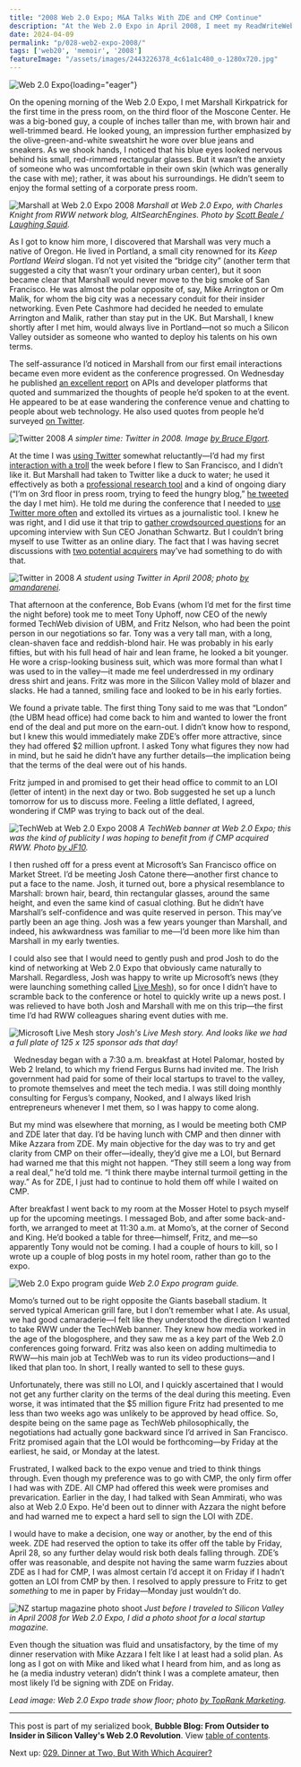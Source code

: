 ```yaml
---
title: "2008 Web 2.0 Expo; M&A Talks With ZDE and CMP Continue"
description: "At the Web 2.0 Expo in April 2008, I meet my ReadWriteWeb colleagues Marshall and Josh for the first time. Also, negotiations with ZDE and CMP continue — including a lunch meeting with CMP."
date: 2024-04-09
permalink: "p/028-web2-expo-2008/"
tags: ['web20', 'memoir', '2008']
featureImage: "/assets/images/2443226378_4c61a1c480_o-1280x720.jpg"
---
```


![Web 2.0 Expo](/assets/images/web20expo_2008_sf.jpg){loading="eager"}

On the opening morning of the Web 2.0 Expo, I met Marshall Kirkpatrick for the first time in the press room, on the third floor of the Moscone Center. He was a big-boned guy, a couple of inches taller than me, with brown hair and well-trimmed beard. He looked young, an impression further emphasized by the olive-green-and-white sweatshirt he wore over blue jeans and sneakers. As we shook hands, I noticed that his blue eyes looked nervous behind his small, red-rimmed rectangular glasses. But it wasn’t the anxiety of someone who was uncomfortable in their own skin (which was generally the case with me); rather, it was about his surroundings. He didn’t seem to enjoy the formal setting of a corporate press room.

![Marshall at Web 2.0 Expo 2008](/assets/images/2435003568_9fd662d090_h.jpg)
*Marshall at Web 2.0 Expo, with Charles Knight from RWW network blog, AltSearchEngines. Photo by [Scott Beale / Laughing Squid](http://laughingsquid.com/).*

As I got to know him more, I discovered that Marshall was very much a native of Oregon. He lived in Portland, a small city renowned for its *Keep Portland Weird* slogan. I’d not yet visited the “bridge city” (another term that suggested a city that wasn’t your ordinary urban center), but it soon became clear that Marshall would never move to the big smoke of San Francisco. He was almost the polar opposite of, say, Mike Arrington or Om Malik, for whom the big city was a necessary conduit for their insider networking. Even Pete Cashmore had decided he needed to emulate Arrington and Malik, rather than stay put in the UK. But Marshall, I knew shortly after I met him, would always live in Portland—not so much a Silicon Valley outsider as someone who wanted to deploy his talents on his own terms.

The self-assurance I’d noticed in Marshall from our first email interactions became even more evident as the conference progressed. On Wednesday he published [an excellent report](https://web.archive.org/web/20080424230216/http://www.readwriteweb.com/archives/after_apis.php) on APIs and developer platforms that quoted and summarized the thoughts of people he’d spoken to at the event. He appeared to be at ease wandering the conference venue and chatting to people about web technology. He also used quotes from people he’d surveyed [on Twitter](https://twitter.com/marshallk/status/794685289). 

![Twitter 2008](/assets/images/2621269816_a703e7663f_o.png)
*A simpler time: Twitter in 2008. Image [by Bruce Elgort](https://www.flickr.com/photos/bruce/2621269816).*

At the time I was [using Twitter](/p/twitter-in-2007-the-open-platform/) somewhat reluctantly—I’d had my first [interaction with a troll](https://twitter.com/RWW/statuses/790933103) the week before I flew to San Francisco, and I didn’t like it. But Marshall had taken to Twitter like a duck to water; he used it effectively as both a [professional research tool](https://web.archive.org/web/20080513153657/http://www.readwriteweb.com/archives/twitter_for_journalists.php) and a kind of ongoing diary (“I’m on 3rd floor in press room, trying to feed the hungry blog,” [he tweeted](https://twitter.com/marshallk/status/794526754) the day I met him). He told me during the conference that I needed to [use Twitter more often](https://twitter.com/RWW/status/796088043?tw_i=796088043&tw_e=permalink&tw_p=archive) and extolled its virtues as a journalistic tool. I knew he was right, and I did use it that trip to [gather crowdsourced questions](https://twitter.com/RWW/statuses/796094831) for an upcoming interview with Sun CEO Jonathan Schwartz. But I couldn’t bring myself to use Twitter as an online diary. The fact that I was having secret discussions with [two potential acquirers](/p/027-acquisition-talks-rww-2008/) may’ve had something to do with that.

![Twitter in 2008](/assets/images/2454040369_dbf837ac32_o.jpg)
*A student using Twitter in April 2008; photo [by amandarenei](https://www.flickr.com/photos/23311674@N03/2454040369/).*

That afternoon at the conference, Bob Evans (whom I’d met for the first time the night before) took me to meet Tony Uphoff, now CEO of the newly formed TechWeb division of UBM, and Fritz Nelson, who had been the point person in our negotiations so far. Tony was a very tall man, with a long, clean-shaven face and reddish-blond hair. He was probably in his early fifties, but with his full head of hair and lean frame, he looked a bit younger. He wore a crisp-looking business suit, which was more formal than what I was used to in the valley—it made me feel underdressed in my ordinary dress shirt and jeans. Fritz was more in the Silicon Valley mold of blazer and slacks. He had a tanned, smiling face and looked to be in his early forties. 

We found a private table. The first thing Tony said to me was that “London” (the UBM head office) had come back to him and wanted to lower the front end of the deal and put more on the earn-out. I didn’t know how to respond, but I knew this would immediately make ZDE’s offer more attractive, since they had offered $2 million upfront. I asked Tony what figures they now had in mind, but he said he didn’t have any further details—the implication being that the terms of the deal were out of his hands. 

Fritz jumped in and promised to get their head office to commit to an LOI (letter of intent) in the next day or two. Bob suggested he set up a lunch tomorrow for us to discuss more. Feeling a little deflated, I agreed, wondering if CMP was trying to back out of the deal.

![TechWeb at Web 2.0 Expo 2008](/assets/images/2453601002_91a9304c6b_o.jpg)
*A TechWeb banner at Web 2.0 Expo; this was the kind of publicity I was hoping to benefit from if CMP acquired RWW. Photo [by JF10](https://www.flickr.com/photos/jf10/2453601002).*

I then rushed off for a press event at Microsoft’s San Francisco office on Market Street. I’d be meeting Josh Catone there—another first chance to put a face to the name. Josh, it turned out, bore a physical resemblance to Marshall: brown hair, beard, thin rectangular glasses, around the same height, and even the same kind of casual clothing. But he didn’t have Marshall’s self-confidence and was quite reserved in person. This may’ve partly been an age thing. Josh was a few years younger than Marshall, and indeed, his awkwardness was familiar to me—I’d been more like him than Marshall in my early twenties. 

I could also see that I would need to gently push and prod Josh to do the kind of networking at Web 2.0 Expo that obviously came naturally to Marshall. Regardless, Josh was happy to write up Microsoft’s news (they were launching something called [Live Mesh](https://web.archive.org/web/20080424085948/http://www.readwriteweb.com/archives/microsoft_live_mesh_first_look.php)), so for once I didn’t have to scramble back to the conference or hotel to quickly write up a news post. I was relieved to have both Josh and Marshall with me on this trip—the first time I’d had RWW colleagues sharing event duties with me. 

![Microsoft Live Mesh story](/assets/images/microsoft_mesh_apr08.jpg)
*Josh's Live Mesh story. And looks like we had a full plate of 125 x 125 sponsor ads that day!*

 
Wednesday began with a 7:30 a.m. breakfast at Hotel Palomar, hosted by Web 2 Ireland, to which my friend Fergus Burns had invited me. The Irish government had paid for some of their local startups to travel to the valley, to promote themselves and meet the tech media. I was still doing monthly consulting for Fergus’s company, Nooked, and I always liked Irish entrepreneurs whenever I met them, so I was happy to come along.

But my mind was elsewhere that morning, as I would be meeting both CMP and ZDE later that day. I’d be having lunch with CMP and then dinner with Mike Azzara from ZDE. My main objective for the day was to try and get clarity from CMP on their offer—ideally, they’d give me a LOI, but Bernard had warned me that this might not happen. “They still seem a long way from a real deal,” he’d told me. “I think there maybe internal turmoil getting in the way.” As for ZDE, I just had to continue to hold them off while I waited on CMP. 

After breakfast I went back to my room at the Mosser Hotel to psych myself up for the upcoming meetings. I messaged Bob, and after some back-and-forth, we arranged to meet at 11:30 a.m. at Momo’s, at the corner of Second and King. He’d booked a table for three—himself, Fritz, and me—so apparently Tony would not be coming. I had a couple of hours to kill, so I wrote up a couple of blog posts in my hotel room, rather than go to the expo.

![Web 2.0 Expo program guide](/assets/images/web2_expo_guide3.jpg)
*Web 2.0 Expo program guide.*

Momo’s turned out to be right opposite the Giants baseball stadium. It served typical American grill fare, but I don’t remember what I ate. As usual, we had good camaraderie—I felt like they understood the direction I wanted to take RWW under the TechWeb banner. They knew how media worked in the age of the blogosphere, and they saw me as a key part of the Web 2.0 conferences going forward. Fritz was also keen on adding multimedia to RWW—his main job at TechWeb was to run its video productions—and I liked that plan too. In short, I really wanted to sell to these guys.

Unfortunately, there was still no LOI, and I quickly ascertained that I would not get any further clarity on the terms of the deal during this meeting. Even worse, it was intimated that the $5 million figure Fritz had presented to me less than two weeks ago was unlikely to be approved by head office. So, despite being on the same page as TechWeb philosophically, the negotiations had actually gone backward since I’d arrived in San Francisco. Fritz promised again that the LOI would be forthcoming—by Friday at the earliest, he said, or Monday at the latest.

Frustrated, I walked back to the expo venue and tried to think things through. Even though my preference was to go with CMP, the only firm offer I had was with ZDE. All CMP had offered this week were promises and prevarication. Earlier in the day, I had talked with Sean Ammirati, who was also at Web 2.0 Expo. He'd been out to dinner with Azzara the night before and had warned me to expect a hard sell to sign the LOI with ZDE.

I would have to make a decision, one way or another, by the end of this week. ZDE had reserved the option to take its offer off the table by Friday, April 28, so any further delay would risk both deals falling through. ZDE’s offer was reasonable, and despite not having the same warm fuzzies about ZDE as I had for CMP, I was almost certain I’d accept it on Friday if I hadn’t gotten an LOI from CMP by then. I resolved to apply pressure to Fritz to get *something* to me in paper by Friday—Monday just wouldn’t do.

![NZ startup magazine photo shoot](/assets/images/ricmac_startup-mag_ap08.jpg)
*Just before I traveled to Silicon Valley in April 2008 for Web 2.0 Expo, I did a photo shoot for a local startup magazine.*

Even though the situation was fluid and unsatisfactory, by the time of my dinner reservation with Mike Azzara I felt like I at least had a solid plan. As long as I got on with Mike and liked what I heard from him, and as long as he (a media industry veteran) didn’t think I was a complete amateur, then most likely I’d be signing with ZDE on Friday.

*Lead image: Web 2.0 Expo trade show floor; photo [by TopRank Marketing](https://www.flickr.com/photos/toprankblog/2443226378).*

* * *

This post is part of my serialized book, **Bubble Blog: From Outsider to Insider in Silicon Valley's Web 2.0 Revolution**. View [table of contents](/p/roadmap-bubbleblog/).

Next up: [029. Dinner at Two, But With Which Acquirer?](/p/029-dinner-at-two/)